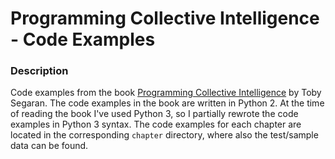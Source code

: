 # Programming Collective Intelligence - Code Examples

### Description

Code examples from the book [Programming Collective Intelligence](http://oreilly.com/catalog/9780596529321/) by Toby Segaran. The code examples in the
book are written in Python 2. At the time of reading the book I've used Python 3, so I partially rewrote the code examples in Python 3 syntax. The
code examples for each chapter are located in the corresponding ``chapter`` directory, where also the test/sample data can be found. 
